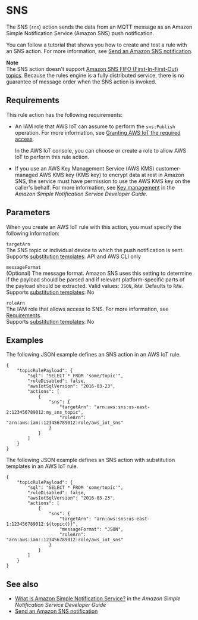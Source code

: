 # SNS<a name="sns-rule-action"></a>

The SNS \(`sns`\) action sends the data from an MQTT message as an Amazon Simple Notification Service \(Amazon SNS\) push notification\.

You can follow a tutorial that shows you how to create and test a rule with an SNS action\. For more information, see [Send an Amazon SNS notification](iot-sns-rule.md)\.

**Note**  
The SNS action doesn't support [Amazon SNS FIFO \(First\-In\-First\-Out\) topics](https://docs.aws.amazon.com/sns/latest/dg/sns-fifo-topics.html)\. Because the rules engine is a fully distributed service, there is no guarantee of message order when the SNS action is invoked\.

## Requirements<a name="sns-rule-action-requirements"></a>

This rule action has the following requirements:
+ An IAM role that AWS IoT can assume to perform the `sns:Publish` operation\. For more information, see [Granting AWS IoT the required access](iot-create-role.md)\.

  In the AWS IoT console, you can choose or create a role to allow AWS IoT to perform this rule action\.
+ If you use an AWS Key Management Service \(AWS KMS\) customer\-managed AWS KMS key \(KMS key\) to encrypt data at rest in Amazon SNS, the service must have permission to use the AWS KMS key on the caller's behalf\. For more information, see [Key management](https://docs.aws.amazon.com/sns/latest/dg/sns-key-management.html) in the *Amazon Simple Notification Service Developer Guide*\.

## Parameters<a name="sns-rule-action-parameters"></a>

When you create an AWS IoT rule with this action, you must specify the following information:

`targetArn`  
The SNS topic or individual device to which the push notification is sent\.  
Supports [substitution templates](iot-substitution-templates.md): API and AWS CLI only

`messageFormat`  
\(Optional\) The message format\. Amazon SNS uses this setting to determine if the payload should be parsed and if relevant platform\-specific parts of the payload should be extracted\. Valid values: `JSON`, `RAW`\. Defaults to `RAW`\.  
Supports [substitution templates](iot-substitution-templates.md): No

`roleArn`  
The IAM role that allows access to SNS\. For more information, see [Requirements](#sns-rule-action-requirements)\.  
Supports [substitution templates](iot-substitution-templates.md): No

## Examples<a name="sns-rule-action-examples"></a>

The following JSON example defines an SNS action in an AWS IoT rule\.

```
{
    "topicRulePayload": {
        "sql": "SELECT * FROM 'some/topic'", 
        "ruleDisabled": false, 
        "awsIotSqlVersion": "2016-03-23",
        "actions": [
            {
                "sns": {
                    "targetArn": "arn:aws:sns:us-east-2:123456789012:my_sns_topic", 
                    "roleArn": "arn:aws:iam::123456789012:role/aws_iot_sns"
                }
            }
        ]
    }
}
```

The following JSON example defines an SNS action with substitution templates in an AWS IoT rule\.

```
{
    "topicRulePayload": {
        "sql": "SELECT * FROM 'some/topic'",
        "ruleDisabled": false,
        "awsIotSqlVersion": "2016-03-23",
        "actions": [
            {
                "sns": {
                    "targetArn": "arn:aws:sns:us-east-1:123456789012:${topic()}",
                    "messageFormat": "JSON",
                    "roleArn": "arn:aws:iam::123456789012:role/aws_iot_sns"
                }
            }
        ]
    }
}
```

## See also<a name="sns-rule-action-see-also"></a>
+ [What is Amazon Simple Notification Service?](https://docs.aws.amazon.com/sns/latest/dg/) in the *Amazon Simple Notification Service Developer Guide*
+ [Send an Amazon SNS notification](iot-sns-rule.md)